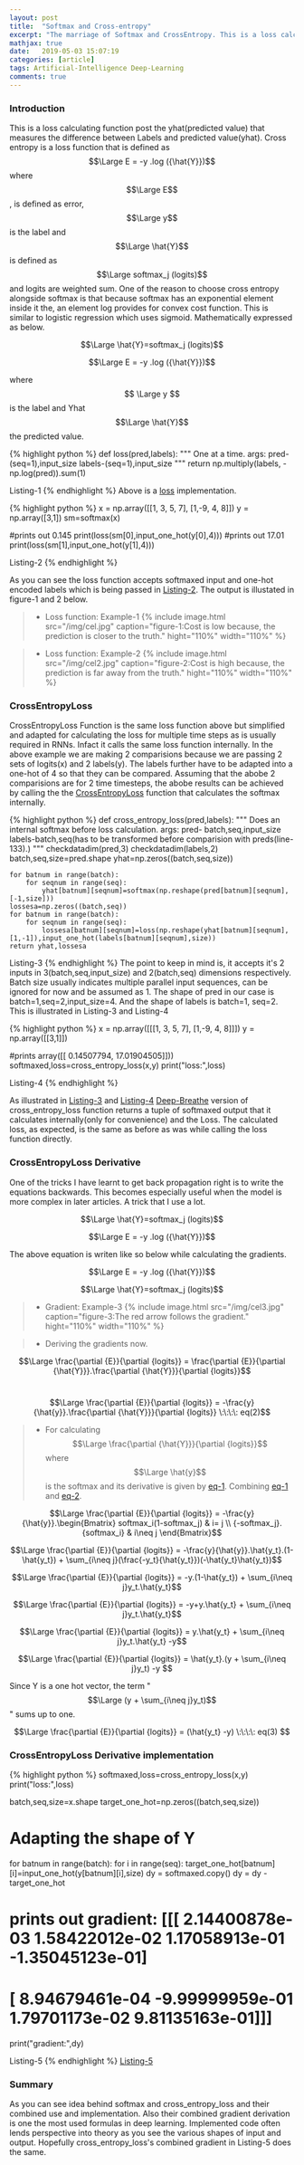 ```yaml
---
layout: post
title:  "Softmax and Cross-entropy"
excerpt: "The marriage of Softmax and CrossEntropy. This is a loss calculating function post the yhat(predicted value) that measures the difference between Labels and predicted value(yhat). "
mathjax: true
date:   2019-05-03 15:07:19
categories: [article]
tags: Artificial-Intelligence Deep-Learning
comments: true
---
```


### Introduction
This is a loss calculating function post the yhat(predicted value) that measures the difference between Labels and predicted value(yhat). Cross entropy is a loss function that is defined as $$\Large E = -y .log ({\hat{Y}})$$ where $$\Large E$$, is defined as error, $$\Large y$$ is the label and $$\Large \hat{Y}$$ is defined as $$\Large softmax_j (logits)$$ and logits are weighted sum. One of the reason to choose cross entropy alongside softmax is that because softmax has an exponential element inside it the, an element log provides for convex cost function. This is similar to logistic regression which uses sigmoid. Mathematically expressed as below.  

$$\Large \hat{Y}=softmax_j (logits)$$

$$\Large E = -y .log ({\hat{Y}})$$  

where $$ \Large y $$ is the label and Yhat $$\Large \hat{Y}$$ the predicted value.

{% highlight python %}
def loss(pred,labels):
  """
  One at a time.
  args:
      pred-(seq=1),input_size
      labels-(seq=1),input_size
  """
  return np.multiply(labels, -np.log(pred)).sum(1)

Listing-1
{% endhighlight %}
Above is a [loss][loss] implementation.

{% highlight python %}
  x = np.array([[1, 3, 5, 7],
                [1,-9, 4, 8]])
  y = np.array([3,1])
  sm=softmax(x)

  #prints out 0.145
  print(loss(sm[0],input_one_hot(y[0],4)))
  #prints out 17.01
  print(loss(sm[1],input_one_hot(y[1],4)))

Listing-2
{% endhighlight %}

As you can see the loss function accepts softmaxed input and one-hot encoded labels which is being passed in [Listing-2].
The output is illustated in figure-1 and 2 below.

> * Loss function: Example-1
{%
    include image.html
    src="/img/cel.jpg"
    caption="figure-1:Cost is low because, the prediction is closer to the truth."
    hight="110%"
    width="110%"
%}

> * Loss function: Example-2
{%
    include image.html
    src="/img/cel2.jpg"
    caption="figure-2:Cost is high because, the prediction is far away from the truth."
    hight="110%"
    width="110%"
%}
### CrossEntropyLoss
CrossEntropyLoss Function is the same loss function above but simplified and adapted for calculating the loss for multiple time steps as is usually required in RNNs. Infact it calls the same loss function internally. In the above example we are making 2 comparisions because we are passing 2 sets of logits(x) and 2 labels(y). The labels further have to be adapted into a one-hot of 4 so that they can be compared. Assuming that the abobe 2 comparisions are for 2 time timesteps, the abobe results can be achieved by calling the the [CrossEntropyLoss][CrossEntropyLoss] function that calculates the softmax internally.

{% highlight python %}
def cross_entropy_loss(pred,labels):
    """
    Does an internal softmax before loss calculation.
    args:
        pred- batch,seq,input_size
        labels-batch,seq(has to be transformed before comparision with preds(line-133).)
    """
    checkdatadim(pred,3)
    checkdatadim(labels,2)
    batch,seq,size=pred.shape
    yhat=np.zeros((batch,seq,size))

    for batnum in range(batch):
        for seqnum in range(seq):
            yhat[batnum][seqnum]=softmax(np.reshape(pred[batnum][seqnum],[-1,size]))
    lossesa=np.zeros((batch,seq))
    for batnum in range(batch):
        for seqnum in range(seq):
            lossesa[batnum][seqnum]=loss(np.reshape(yhat[batnum][seqnum],[1,-1]),input_one_hot(labels[batnum][seqnum],size))
    return yhat,lossesa

Listing-3
{% endhighlight %}
The point to keep in mind is, it accepts it's 2 inputs in 3(batch,seq,input_size) and 2(batch,seq) dimensions respectively. Batch size usually indicates multiple parallel input sequences, can be ignored for now and be assumed as 1. The shape of pred in our case is batch=1,seq=2,input_size=4. And the shape of labels is batch=1, seq=2. This is illustrated in Listing-3 and Listing-4

{% highlight python %}
  x = np.array([[[1, 3, 5, 7],
                [1,-9, 4, 8]]])
  y = np.array([[3,1]])

  #prints array([[ 0.14507794, 17.01904505]]))
  softmaxed,loss=cross_entropy_loss(x,y)
  print("loss:",loss)

Listing-4
{% endhighlight %}

As illustrated in [Listing-3] and [Listing-4] [Deep-Breathe][Deep-Breathe] version of cross_entropy_loss function returns a tuple of softmaxed output that it calculates internally(only for convenience) and the Loss. The calculated loss, as expected, is the same as before as was while calling the loss function directly.

### CrossEntropyLoss Derivative
One of the tricks I have learnt to get back propagation right is to write the equations backwards. This becomes especially useful when the model is more complex in later articles. A trick that I use a lot.  

$$\Large \hat{Y}=softmax_j (logits)$$

$$\Large E = -y .log ({\hat{Y}})$$  

The above equation is writen like so below while calculating the gradients.

$$\Large E = -y .log ({\hat{Y}})$$

$$\Large \hat{Y}=softmax_j (logits)$$

> * Gradient: Example-3
{%
    include image.html
    src="/img/cel3.jpg"
    caption="figure-3:The red arrow follows the gradient."
    hight="110%"
    width="110%"
%}

> * Deriving the gradients now.  

$$\Large \frac{\partial {E}}{\partial {logits}} = \frac{\partial {E}}{\partial {\hat{Y}}}.\frac{\partial {\hat{Y}}}{\partial {logits}}$$  

# <a name="eq-2"></a>  

$$\Large \frac{\partial {E}}{\partial {logits}} = -\frac{y}{\hat{y}}.\frac{\partial {\hat{Y}}}{\partial {logits}} \:\:\:\: eq(2)$$  

> * For calculating $$\Large \frac{\partial {\hat{Y}}}{\partial {logits}}$$ where $$\Large \hat{y}$$ is the softmax and its derivative is given by [eq-1][eq-1]. Combining [eq-1][eq-1] and [eq-2][eq-2].  

$$\Large \frac{\partial {E}}{\partial {logits}} = -\frac{y}{\hat{y}}.\begin{Bmatrix}
softmax_i(1-softmax_j) & i= j \\
{-softmax_j}.{softmax_i} & i\neq j
\end{Bmatrix}$$  

$$\Large \frac{\partial {E}}{\partial {logits}} = -\frac{y}{\hat{y}}.\hat{y_t}.(1-\hat{y_t}) + \sum_{i\neq j}(\frac{-y_t}{\hat{y_t}})(-\hat{y_t}\hat{y_t})$$  

$$\Large \frac{\partial {E}}{\partial {logits}} = -y.(1-\hat{y_t}) + \sum_{i\neq j}y_t.\hat{y_t}$$  

$$\Large \frac{\partial {E}}{\partial {logits}} = -y+y.\hat{y_t} + \sum_{i\neq j}y_t.\hat{y_t}$$  

$$\Large \frac{\partial {E}}{\partial {logits}} = y.\hat{y_t} + \sum_{i\neq j}y_t.\hat{y_t} -y$$  

$$\Large \frac{\partial {E}}{\partial {logits}} = \hat{y_t}.(y + \sum_{i\neq j}y_t) -y $$  

Since Y is a one hot vector, the term "$$\Large (y + \sum_{i\neq j}y_t)$$" sums up to one.  

$$\Large \frac{\partial {E}}{\partial {logits}} = (\hat{y_t} -y) \:\:\:\: eq(3) $$

### CrossEntropyLoss Derivative implementation
{% highlight python %}
  softmaxed,loss=cross_entropy_loss(x,y)
  print("loss:",loss)

  batch,seq,size=x.shape
  target_one_hot=np.zeros((batch,seq,size))
  # Adapting the shape of Y
  for batnum in range(batch):
    for i in range(seq):
        target_one_hot[batnum][i]=input_one_hot(y[batnum][i],size)
  dy = softmaxed.copy()
  dy = dy - target_one_hot
  # prints out gradient: [[[ 2.14400878e-03  1.58422012e-02  1.17058913e-01 -1.35045123e-01]
  #                        [ 8.94679461e-04 -9.99999959e-01  1.79701173e-02  9.81135163e-01]]]
  print("gradient:",dy)

Listing-5
{% endhighlight %}
[Listing-5]

### Summary
As you can see idea behind softmax and cross_entropy_loss and their combined use and implementation. Also their combined gradient derivation is one the most used formulas in deep learning. Implemented code often lends perspective into theory as you see the various shapes of input and output. Hopefully cross_entropy_loss's combined gradient in Listing-5 does the same. 

[eq-1]: softmax-and-its-gradient#eq-1
[eq-2]: softmax-and-cross-entropy#eq-2
[loss]: https://github.com/slowbreathing/Deep-Breathe/blob/0c61d509643cd9abce816a9db388708fe3dc642f/org/mk/training/dl/common.py#L8-L16
[CrossEntropyLoss]: https://github.com/slowbreathing/Deep-Breathe/blob/0c61d509643cd9abce816a9db388708fe3dc642f/org/mk/training/dl/common.py#L117-L136
[softmaxtest]: https://github.com/slowbreathing/Deep-Breathe/blob/master/org/mk/training/dl/softmaxtest.py
[Listing-2]: https://github.com/slowbreathing/Deep-Breathe/blob/0c61d509643cd9abce816a9db388708fe3dc642f/org/mk/training/dl/softmaxtest.py#L26-L38
[Listing-3]: https://github.com/slowbreathing/Deep-Breathe/blob/0c61d509643cd9abce816a9db388708fe3dc642f/org/mk/training/dl/common.py#L117-L136
[Listing-4]: https://github.com/slowbreathing/Deep-Breathe/blob/0c61d509643cd9abce816a9db388708fe3dc642f/org/mk/training/dl/softmaxtest.py#L41-L50
[Listing-5]: https://github.com/slowbreathing/Deep-Breathe/blob/0c61d509643cd9abce816a9db388708fe3dc642f/org/mk/training/dl/softmaxtest.py#L52-L62
[Deep-Breathe]: https://github.com/slowbreathing/Deep-Breathe
